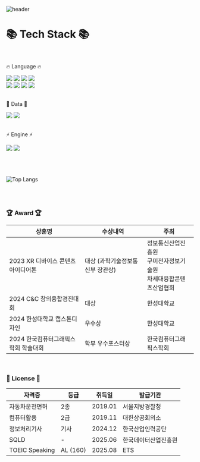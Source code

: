 <div>
  
  <!--Header-->
  ![header](https://capsule-render.vercel.app/api?type=waving&color=gradient&height=300&section=header&text=Learning%20to%20run%20🏃)
  
</div>

<div align=Left>
	<h1>📚 Tech Stack 📚</h1>
	<br>
	<p>🔥 Language 🔥</p>
</div>
<div align=Left>
	<img src="https://img.shields.io/badge/C-989FA7?style=for-the-badge&logo=C&logoColor=white"/>
	<img src="https://img.shields.io/badge/C++-989FA7?style=for-the-badge&logo=C%2B%2B&logoColor=white">
  	<img src="https://img.shields.io/badge/C%23-989FA7?style=for-the-badge&logo=C%23&logoColor=white">
  	<img src="https://img.shields.io/badge/XAML-989FA7?style=for-the-badge&logo=XAML&logoColor=white"/>	
  	<br>
  	<img src="https://img.shields.io/badge/java-9E9E9C?style=for-the-badge&logo=java&logoColor=white">
  	<img src="https://img.shields.io/badge/Python-9E9E9C?style=for-the-badge&logo=Python&logoColor=white"/>
  	<img src="https://img.shields.io/badge/Kotlin-9E9E9C?style=for-the-badge&logo=Kotlin&logoColor=white"/>
  	<img src="https://img.shields.io/badge/Swift-9E9E9C?style=for-the-badge&logo=Swift&logoColor=white"/>
	<br>
  	<br>
<div align=Left>
	<p>💾 Data 💾</p>
</div>
<div align=Left>
	<img src="https://img.shields.io/badge/MySQL-4479A1?style=for-the-badge&logo=MySQL&logoColor=white"/>
	<img src="https://img.shields.io/badge/PostgreSQL-4479A1?style=for-the-badge&logo=PostgreSQL&logoColor=white"/>
</div>
<br>
<div align=Left>
	<p>⚡ Engine ⚡</p>
</div>
<div align=Left>
	<img src="https://img.shields.io/badge/unity-gray?style=for-the-badge&logo=Unity&logoColor=white">
    	<img src="https://img.shields.io/badge/unreal-gray?style=for-the-badge&logo=unrealengine&logoColor=white">
</div>

<br>
<br>
<br>

![Top Langs](https://github-readme-stats.vercel.app/api/top-langs/?username=100jnghn&layout=compact)

<br>
<br>
	
<div align=Leftr>

### 🏆 Award 🏆
| 상훈명                       		| 수상내역               	| 주최                      	|
| ------------------------------------- | ----------------------------- | ----------------------------- |
| 2023 XR 디바이스 콘텐츠 아이디어톤	| 대상 (과학기술정보통신부 장관상)	| 정보통신산업진흥원<br>구미전자정보기술원<br>차세대융합콘텐츠산업협회 |
| 2024 C&C 창의융합경진대회     		| 대상                   	| 한성대학교                	|
| 2024 한성대학교 캡스톤디자인     	| 우수상                   	| 한성대학교                	|
| 2024 한국컴퓨터그래픽스학회 학술대회	| 학부 우수포스터상            	| 한국컴퓨터그래픽스학회		|
<br>

### 📑 License 📑
| 자격증	 		| 등급		| 취득일	| 발급기관		|
| ----------------------------- | ------------- | ------------- | ---------------------	|
| 자동차운전면허			| 2종		| 2019.01	| 서울지방경찰청		|
| 컴퓨터활용			| 2급		| 2019.11	| 대한상공회의소		|
| 정보처리기사			| 기사		| 2024.12	| 한국산업인력공단	|
| SQLD				| -		| 2025.06	| 한국데이터산업진흥원	|
| TOEIC Speaking		| AL (160)	| 2025.08	| ETS			|
</div>
<br>
<br>
<br>
